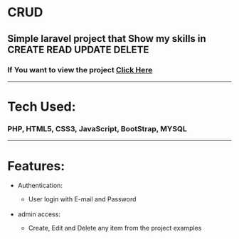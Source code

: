 <h1>CRUD</h1>
<h2>Simple laravel project that Show my skills in CREATE READ UPDATE DELETE</h2>
<h3>If You want to view the project <a href="https://youtu.be/aJvXxmWZXEM">Click Here</a></h3>
<hr>
<h1>Tech Used: </h1>
<h3>PHP, HTML5, CSS3, JavaScript, BootStrap, MYSQL</h3>
<hr>
<h1>Features:</h1>
<ul>
    <li>Authentication:</li>
        <ul><li>User login with E-mail and Password</li></ul><br>
    <li>admin access:</li>
        <ul><li>Create, Edit and Delete any item from the project examples</li></ul>
    
</ul>
